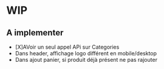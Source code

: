 # WIP

## A implementer

- [X]AVoir un seul appel APi sur Categories 
- Dans header, affichage logo différent en mobile/desktop
- Dans ajout panier, si produit déjà présent ne pas rajouter